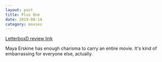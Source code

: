 ```yaml
---
layout: post
title: Plus One
date: 2019-08-14 
category: movies
---
```

 
[LetterboxD review link](https://letterboxd.com/samarthbhaskar/film/plus-one-2019/)

Maya Erskine has enough charisma to carry an entire movie. It's kind of embarrassing for everyone else, actually.